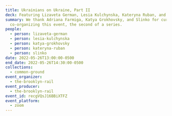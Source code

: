 ```yaml
---
title: Ukrainians on Ukraine, Part II
deck: Featuring Lizaveta German, Lesia Kulchynska, Kateryna Ruban, and Slinko
summary: We thank Adriana Farmiga, Katya Grokhovsky, and Slinko for curating and
  co-organizing this event, the second of a series.
people:
  - person: lizaveta-german
  - person: lesia-kulchynska
  - person: katya-grokhovsky
  - person: kateryna-ruban
  - person: slinko
date: 2022-05-26T13:00:00-0500
end_date: 2022-05-26T14:30:00-0500
collections:
  - common-ground
event_organizer:
  - the-brooklyn-rail
event_producer:
  - the-brooklyn-rail
event_id: recgVQsJ16BBiXTFZ
event_platform:
  - zoom
---
```

